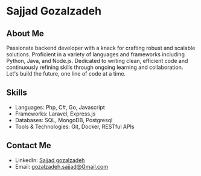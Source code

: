 # Sajjad Gozalzadeh

## About Me

Passionate backend developer with a knack for crafting robust and scalable solutions. Proficient in a variety of languages and frameworks including Python, Java, and Node.js. Dedicated to writing clean, efficient code and continuously refining skills through ongoing learning and collaboration. Let's build the future, one line of code at a time.

## Skills

- Languages: Php, C#, Go, Javascript
- Frameworks: Laravel, Express.js
- Databases: SQL, MongoDB, Postgresql
- Tools & Technologies: Git, Docker, RESTful APIs

## Contact Me

- LinkedIn: [Sajjad gozalzadeh](https://www.linkedin.com/in/sajjad-gozalzadeh-455954192/)
- Email: [gozalzadeh.sajjad@Gmail.com](gozalzadeh.sajjad@Gmail.com)

<!---
sajjadgozal/sajjadgozal is a ✨ special ✨ repository because its `README.md` (this file) appears on your GitHub profile.
You can click the Preview link to take a look at your changes.
--->
